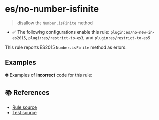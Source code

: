 # es/no-number-isfinite
> disallow the `Number.isFinite` method

- ✅ The following configurations enable this rule: `plugin:es/no-new-in-es2015`, `plugin:es/restrict-to-es3`, and `plugin:es/restrict-to-es5`

This rule reports ES2015 `Number.isFinite` method as errors.

## Examples

⛔ Examples of **incorrect** code for this rule:

<eslint-playground type="bad" code="/*eslint es/no-number-isfinite: error */
const b = Number.isFinite(value)
" />

## 📚 References

- [Rule source](https://github.com/mysticatea/eslint-plugin-es/blob/v4.1.0/lib/rules/no-number-isfinite.js)
- [Test source](https://github.com/mysticatea/eslint-plugin-es/blob/v4.1.0/tests/lib/rules/no-number-isfinite.js)
